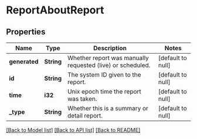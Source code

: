 # ReportAboutReport

## Properties
Name | Type | Description | Notes
------------ | ------------- | ------------- | -------------
**generated** | **String** | Whether report was manually requested (live) or scheduled. | [default to null]
**id** | **String** | The system ID given to the report. | [default to null]
**time** | **i32** | Unix epoch time the report was taken. | [default to null]
**_type** | **String** | Whether this is a summary or detail report. | [default to null]

[[Back to Model list]](../README.md#documentation-for-models) [[Back to API list]](../README.md#documentation-for-api-endpoints) [[Back to README]](../README.md)


